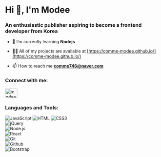 <h1 align="left">Hi 👋, I'm Modee</h1>
<h3 align="left">An enthusiastic publisher aspiring to become a frontend developer from Korea</h3>

- 🌱 I’m currently learning **Nodejs**

- 👨‍💻 All of my projects are available at [https://comme-modee.github.io/](https://comme-modee.github.io/)

- 📫 How to reach me **comme746@naver.com**

<h3 align="left">Connect with me:</h3>
<p align="left">
<a href="https://instagram.com/modeelovey" target="blank"><img align="center" src="https://raw.githubusercontent.com/rahuldkjain/github-profile-readme-generator/master/src/images/icons/Social/instagram.svg" alt="modeelovey" height="30" width="40" /></a>
</p>

<h3 align="left">Languages and Tools:</h3>
<p align="left"> 
  <img src="https://img.shields.io/badge/JavaScript-F7DF1E?style=for-the-badge&amp;logo=JavaScript&amp;logoColor=white" alt="JavaScript"> 
  <img src="https://img.shields.io/badge/HTML-E34F26?style=for-the-badge&amp;logo=HTML&amp;logoColor=white" alt="HTML"> 
  <img src="https://img.shields.io/badge/CSS3-1572B6?style=for-the-badge&amp;logo=CSS3&amp;logoColor=white" alt="CSS3"> <br/>
  <img src="https://img.shields.io/badge/jQuery-0769AD?style=for-the-badge&amp;logo=jQuery&amp;logoColor=white" alt="jQuery"> <br/>
  <img src="https://img.shields.io/badge/Node.js-5FA04E?style=for-the-badge&amp;logo=Node.js&amp;logoColor=white" alt="Node.js"> <br/>
  <img src="https://img.shields.io/badge/React-61DAFB?style=for-the-badge&amp;logo=React&amp;logoColor=white" alt="React"> <br/>
  <img src="https://img.shields.io/badge/Git-F05032?style=for-the-badge&amp;logo=Git&amp;logoColor=white" alt="Git"> <br/>
  <img src="https://img.shields.io/badge/Github-181717?style=for-the-badge&amp;logo=Github&amp;logoColor=white" alt="Github"> <br/>
  <img src="https://img.shields.io/badge/Bootstrap-7952B3?style=for-the-badge&amp;logo=Bootstrap&amp;logoColor=white" alt="Bootstrap"> </p>

